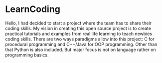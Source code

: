 # LearnCoding
Hello, I had decided to start a project where the team has to share their coding skills. 
My vision in creating this open source project is to create practical tutorials and examples from real life learning to
teach newbies coding skills. There are two ways paradigms allow into this project: C for procedural programming and 
C++/Java for OOP programming. Other than that Python is also included. 
But major focus is not on language rather on programming basics. 
